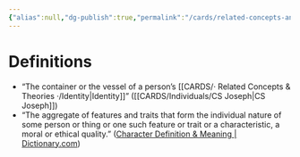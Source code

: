 ```yaml
---
{"alias":null,"dg-publish":true,"permalink":"/cards/related-concepts-and-theories/character/","dgPassFrontmatter":true,"created":"2023-01-07T11:55:12.978+01:00","updated":"2023-05-02T10:39:12.811+02:00"}
---
```


#
# Definitions 
- “The container or the vessel of a person’s [[CARDS/· Related Concepts & Theories ·/Identity\|Identity]]” ([[CARDS/Individuals/CS Joseph\|CS Joseph]])
- “The aggregate of features and traits that form the individual nature of some person or thing or one such feature or trait or a characteristic, a moral or ethical quality.” ([Character Definition & Meaning | Dictionary.com](https://www.dictionary.com/browse/character))
